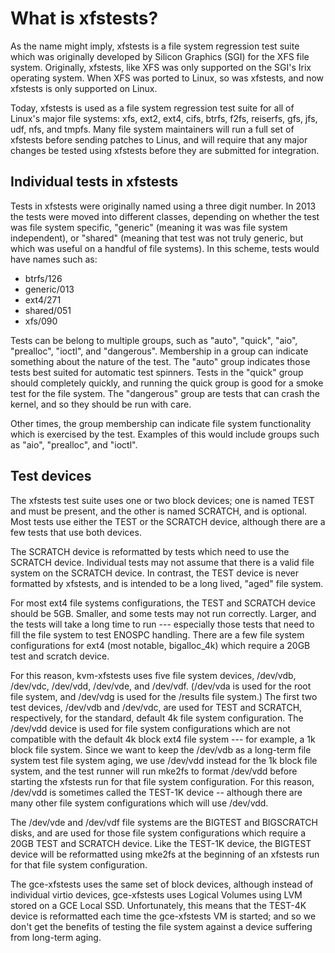# What is xfstests?

As the name might imply, xfstests is a file system regression test
suite which was originally developed by Silicon Graphics (SGI) for the
XFS file system.  Originally, xfstests, like XFS was only supported on
the SGI's Irix operating system.  When XFS was ported to Linux, so was
xfstests, and now xfstests is only supported on Linux.

Today, xfstests is used as a file system regression test suite for all
of Linux's major file systems: xfs, ext2, ext4, cifs, btrfs, f2fs,
reiserfs, gfs, jfs, udf, nfs, and tmpfs.  Many file system maintainers
will run a full set of xfstests before sending patches to Linus, and
will require that any major changes be tested using xfstests before
they are submitted for integration.

## Individual tests in xfstests

Tests in xfstests were originally named using a three digit number.
In 2013 the tests were moved into different classes, depending on
whether the test was file system specific, "generic" (meaning it was
was file system independent), or "shared" (meaning that test was not
truly generic, but which was useful on a handful of file systems).  In
this scheme, tests would have names such as:

* btrfs/126
* generic/013
* ext4/271
* shared/051
* xfs/090

Tests can be belong to multiple groups, such as "auto", "quick",
"aio", "prealloc", "ioctl", and "dangerous".  Membership in a group
can indicate something about the nature of the test.  The "auto" group
indicates those tests best suited for automatic test spinners.  Tests
in the "quick" group should completely quickly, and running the quick
group is good for a smoke test for the file system.  The "dangerous"
group are tests that can crash the kernel, and so they should be run
with care.

Other times, the group membership can indicate file system
functionality which is exercised by the test.  Examples of this would
include groups such as "aio", "prealloc", and "ioctl".

## Test devices

The xfstests test suite uses one or two block devices; one is named
TEST and must be present, and the other is named SCRATCH, and is
optional.  Most tests use either the TEST or the SCRATCH device,
although there are a few tests that use both devices.

The SCRATCH device is reformatted by tests which need to use the
SCRATCH device.  Individual tests may not assume that there is a valid
file system on the SCRATCH device.  In contrast, the TEST device is
never formatted by xfstests, and is intended to be a long lived,
"aged" file system.

For most ext4 file systems configurations, the TEST and SCRATCH device
should be 5GB.  Smaller, and some tests may not run correctly.
Larger, and the tests will take a long time to run --- especially
those tests that need to fill the file system to test ENOSPC handling.
There are a few file system configurations for ext4 (most notable,
bigalloc_4k) which require a 20GB test and scratch device.

For this reason, kvm-xfstests uses five file system devices, /dev/vdb,
/dev/vdc, /dev/vdd, /dev/vde, and /dev/vdf.  (/dev/vda is used for the
root file system, and /dev/vdg is used for the /results file system.)
The first two test devices, /dev/vdb and /dev/vdc, are used for TEST
and SCRATCH, respectively, for the standard, default 4k file system
configuration.  The /dev/vdd device is used for file system
configurations which are not compatible with the default 4k block ext4
file system --- for example, a 1k block file system.  Since we want to
keep the /dev/vdb as a long-term file system test file system aging,
we use /dev/vdd instead for the 1k block file system, and the test
runner will run mke2fs to format /dev/vdd before starting the xfstests
run for that file system configuration.  For this reason, /dev/vdd is
sometimes called the TEST-1K device -- although there are many other
file system configurations which will use /dev/vdd.

The /dev/vde and /dev/vdf file systems are the BIGTEST and BIGSCRATCH
disks, and are used for those file system configurations which require
a 20GB TEST and SCRATCH device.  Like the TEST-1K device, the BIGTEST
device will be reformatted using mke2fs at the beginning of an xfstests
run for that file system configuration.

The gce-xfstests uses the same set of block devices, although instead
of individual virtio devices, gce-xfstests uses Logical Volumes using
LVM stored on a GCE Local SSD.  Unfortunately, this means that the
TEST-4K device is reformatted each time the gce-xfstests VM is
started; and so we don't get the benefits of testing the file system
against a device suffering from long-term aging.
